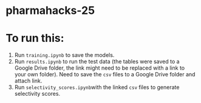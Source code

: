 # pharmahacks-25

# To run this:

1. Run `training.ipynb` to save the models.
2. Run `results.ipynb` to run the test data (the tables were saved to a Google Drive folder, the link might need to be replaced with a link to your own folder). Need to save the `csv` files to a Google Drive folder and attach link.
3. Run `selectivity_scores.ipynb`with the linked `csv` files to generate selectivity scores.
